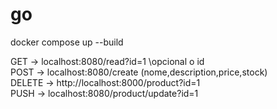 # go  
docker compose up --build  

GET -> localhost:8080/read?id=1 \\opcional o id    
POST -> localhost:8080/create (nome,description,price,stock)   
DELETE -> http://localhost:8000/product?id=1  
PUSH -> localhost:8080/product/update?id=1  
